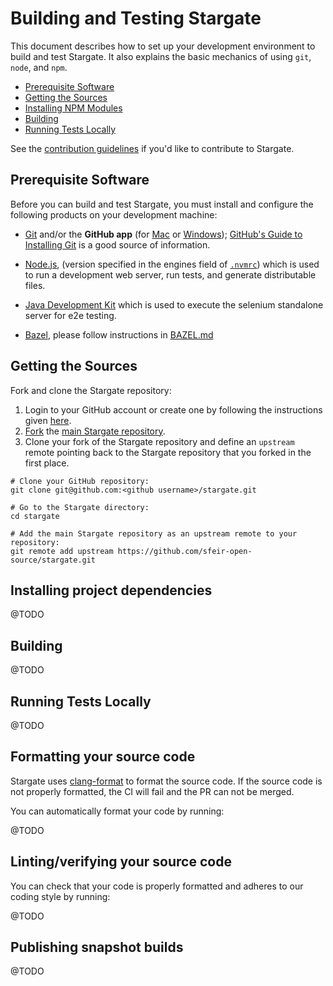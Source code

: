 # Building and Testing Stargate

This document describes how to set up your development environment to build and test Stargate.
It also explains the basic mechanics of using `git`, `node`, and `npm`.

* [Prerequisite Software](#prerequisite-software)
* [Getting the Sources](#getting-the-sources)
* [Installing NPM Modules](#installing-npm-modules)
* [Building](#building)
* [Running Tests Locally](#running-tests-locally)

See the [contribution guidelines](https://github.com/sfeir-open-source/stargate/blob/master/CONTRIBUTING.md)
if you'd like to contribute to Stargate.

## Prerequisite Software

Before you can build and test Stargate, you must install and configure the
following products on your development machine:

* [Git](http://git-scm.com) and/or the **GitHub app** (for [Mac](http://mac.github.com) or
  [Windows](http://windows.github.com)); [GitHub's Guide to Installing
  Git](https://help.github.com/articles/set-up-git) is a good source of information.

* [Node.js](http://nodejs.org), (version specified in the engines field of [`.nvmrc`](../.nvmrc)) which is used to run a development web server,
  run tests, and generate distributable files.

* [Java Development Kit](http://www.oracle.com/technetwork/es/java/javase/downloads/index.html) which is used
  to execute the selenium standalone server for e2e testing.

* [Bazel](https://bazel.build/), please follow instructions in [BAZEL.md](./BAZEL/)

## Getting the Sources

Fork and clone the Stargate repository:

1. Login to your GitHub account or create one by following the instructions given
   [here](https://github.com/signup/free).
2. [Fork](http://help.github.com/forking) the [main Stargate repository](https://github.com/sfeir-open-source/stargate).
3. Clone your fork of the Stargate repository and define an `upstream` remote pointing back to the Stargate repository that you forked in the first place.

```shell
# Clone your GitHub repository:
git clone git@github.com:<github username>/stargate.git

# Go to the Stargate directory:
cd stargate

# Add the main Stargate repository as an upstream remote to your repository:
git remote add upstream https://github.com/sfeir-open-source/stargate.git
```
## Installing project dependencies

@TODO

## Building

@TODO

## Running Tests Locally

@TODO

## <a name="clang-format"></a> Formatting your source code

Stargate uses [clang-format](http://clang.llvm.org/docs/ClangFormat.html) to format the source code. If the source code
is not properly formatted, the CI will fail and the PR can not be merged.

You can automatically format your code by running:

@TODO

## Linting/verifying your source code

You can check that your code is properly formatted and adheres to our coding style by running:

@TODO

## Publishing snapshot builds

@TODO